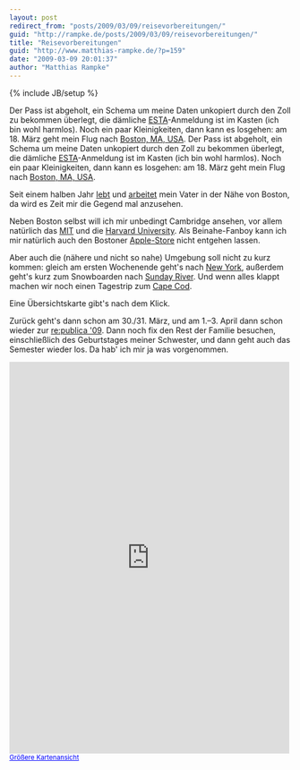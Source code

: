 ```yaml
---
layout: post
redirect_from: "posts/2009/03/09/reisevorbereitungen/"
guid: "http://rampke.de/posts/2009/03/09/reisevorbereitungen/"
title: "Reisevorbereitungen"
guid: "http://www.matthias-rampke.de/?p=159"
date: "2009-03-09 20:01:37"
author: "Matthias Rampke"
---
```

{% include JB/setup %}

Der Pass ist abgeholt, ein Schema um meine Daten unkopiert durch den Zoll zu bekommen &uuml;berlegt, die d&auml;mliche <a href="https://esta.cbp.dhs.gov/">ESTA</a>-Anmeldung ist im Kasten (ich bin wohl harmlos). Noch ein paar Kleinigkeiten, dann kann es losgehen: am 18. M&auml;rz geht mein Flug nach <a href="http://maps.google.de/maps/ms?ie=UTF8&hl=de&msa=0&ll=42.383401,-71.17218&spn=0.392057,0.892639&t=h&z=11&msid=101530331276361467161.000464ad3c887cd76b2d1">Boston, MA, USA</a>.
Der Pass ist abgeholt, ein Schema um meine Daten unkopiert durch den Zoll zu bekommen &uuml;berlegt, die d&auml;mliche <a href="https://esta.cbp.dhs.gov/">ESTA</a>-Anmeldung ist im Kasten (ich bin wohl harmlos). Noch ein paar Kleinigkeiten, dann kann es losgehen: am 18. M&auml;rz geht mein Flug nach <a href="http://maps.google.de/maps/ms?ie=UTF8&hl=de&msa=0&ll=42.383401,-71.17218&spn=0.392057,0.892639&t=h&z=11&msid=101530331276361467161.000464ad3c887cd76b2d1">Boston, MA, USA</a>.

Seit einem halben Jahr <a href="http://maps.google.de/maps/ms?ie=UTF8&hl=de&msa=0&ll=42.510973,-71.239278&spn=0.006113,0.013947&t=h&z=17&msid=101530331276361467161.000464ad3c887cd76b2d1">lebt</a> und <a href="http://maps.google.de/maps/ms?ie=UTF8&hl=de&msa=0&ll=42.497637,-71.216941&spn=0.024459,0.05579&t=h&z=15&msid=101530331276361467161.000464ad3c887cd76b2d1">arbeitet</a> mein Vater in der N&auml;he von Boston, da wird es Zeit mir die Gegend mal anzusehen.

Neben Boston selbst will ich mir unbedingt Cambridge ansehen, vor allem nat&uuml;rlich das <a href="http://web.mit.edu/">MIT</a> und die <a href="http://www.harvard.edu/">Harvard University</a>. Als Beinahe-Fanboy kann ich mir nat&uuml;rlich auch den Bostoner <a href="http://www.apple.com/retail/boylstonstreet/">Apple-Store</a> nicht entgehen lassen.

Aber auch die (n&auml;here und nicht so nahe) Umgebung soll nicht zu kurz kommen: gleich am ersten Wochenende geht's nach <a href="http://maps.google.de/maps/ms?ie=UTF8&hl=de&msa=0&ll=40.768062,-73.987427&spn=0.80397,1.785278&t=h&z=10&msid=101530331276361467161.000464ad3c887cd76b2d1">New York</a>, au&szlig;erdem geht's kurz zum Snowboarden nach <a href="http://www.sundayriver.com/">Sunday River</a>. Und wenn alles klappt machen wir noch einen Tagestrip zum <a href="http://maps.google.de/maps/ms?ie=UTF8&hl=de&msa=0&ll=41.781553,-70.419617&spn=0.791583,1.785278&t=h&z=10&msid=101530331276361467161.000464ad3c887cd76b2d1">Cape Cod</a>.

Eine &Uuml;bersichtskarte gibt's nach dem Klick.

Zur&uuml;ck geht's dann schon am 30./31. M&auml;rz, und am 1.&ndash;3. April dann schon wieder zur <a href="http://www.re-publica.de/09/">re:publica '09</a>. Dann noch fix den Rest der Familie besuchen, einschlie&szlig;lich des Geburtstages meiner Schwester, und dann geht auch das Semester wieder los. Da hab' ich mir ja was vorgenommen. 

<!--more-->

<iframe width="500" height="700" frameborder="0" scrolling="no" marginheight="0" marginwidth="0" src="http://maps.google.de/maps/ms?ie=UTF8&amp;hl=de&amp;t=h&amp;s=AARTsJrRKnIT1lmnem-lRM94RTwel5D6jw&amp;msa=0&amp;msid=101530331276361467161.000464ad3c887cd76b2d1&amp;ll=42.940339,-71.960449&amp;spn=5.629576,5.493164&amp;z=7&amp;output=embed"></iframe><br  /><small><a href="http://maps.google.de/maps/ms?ie=UTF8&amp;hl=de&amp;t=h&amp;msa=0&amp;msid=101530331276361467161.000464ad3c887cd76b2d1&amp;ll=42.940339,-71.960449&amp;spn=5.629576,5.493164&amp;z=7&amp;source=embed" style="color:#0000FF;text-align:left">Gr&ouml;&szlig;ere Kartenansicht</a></small>

